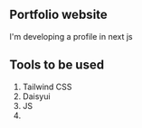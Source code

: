 ## Portfolio website
I'm developing a profile in next js 

## Tools to be used
1. Tailwind CSS
2. Daisyui
3. JS
4. 

